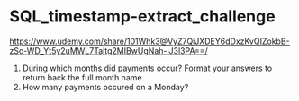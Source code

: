 # SQL_timestamp-extract_challenge

https://www.udemy.com/share/101Whk3@VyZ7QiJXDEY6dDxzKvQIZokbB-zSo-WD_Yt5y2uMWL7Tajtg2MIBwUgNah-iJ3l3PA==/

1. During which months did payments occur? Format your answers to return back the full month name.
2. How many payments occured on a Monday?
